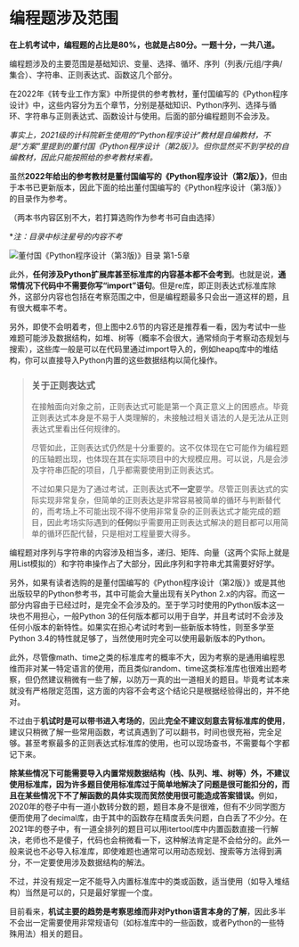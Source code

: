 # 编程题涉及范围

<b>在上机考试中，编程题的占比是80%，也就是占80分。一题十分，一共八道。</b>

编程题涉及的主要范围是基础知识、变量、选择、循环、序列（列表/元组/字典/集合）、字符串、正则表达式、函数这几个部分。

在2022年《转专业工作方案》中所提供的参考教材，董付国编写的《Python程序设计》中，这些内容分为五个章节，分别是基础知识、Python序列、选择与循环、字符串与正则表达式、函数设计与使用。后面的部分编程题则不会涉及。

*事实上，2021级的计科院新生使用的“Python程序设计”教材是自编教材，不是“方案”里提到的董付国《Python程序设计（第2版）》。但你显然买不到学校的自编教材，因此只能按照给的参考教材来看。*

虽然**2022年给出的参考教材是董付国编写的《Python程序设计（第2版）》**，但由于本书已更新版本，因此下面的给出董付国编写的《Python程序设计（第3版）》的目录作为参考。

（两本书内容区别不大，若打算选购作为参考书可自由选择）

**注：目录中标注星号的内容不考*

![董付国《Python程序设计（第3版)》目录 第1-5章](https://pic4.zhimg.com/v2-a90cb3d8f38d8ec49f15fab07365428f_r.jpg)

此外，**任何涉及Python扩展库甚至标准库的内容基本都不会考到**。也就是说，**通常情况下代码中不需要你写“import”语句**。但是re库，即正则表达式标准库除外，这部分内容也包括在考察范围之中，但是编程题最多只会出一道这样的题，且有很大概率不考。

另外，即使不会明着考，但上图中2.6节的内容还是推荐看一看，因为考试中一些难题可能涉及数据结构，如堆、树等（概率不会很大，通常倾向于考察动态规划与搜索），这些库一般是可以在代码里通过import导入的，例如heapq库中的堆结构，你可以直接导入Python内置的这些数据结构以简化操作。

> ### 关于正则表达式
>
> 在接触面向对象之前，正则表达式可能是第一个真正意义上的困惑点。毕竟正则表达式本身是不易于人类理解的，未接触过相关语法的人是无法从正则表达式里看出任何规律的。
>
> 尽管如此，正则表达式仍然是十分重要的。这不仅体现在它可能作为编程题的压轴题出现，也体现在其在实际项目中的大规模应用。可以说，凡是会涉及字符串匹配的项目，几乎都需要使用到正则表达式。
>
> 不过如果只是为了通过考试，正则表达式**不一定**要学。尽管正则表达式的实际实现非常复杂，但简单的正则表达是非常容易被简单的循环与判断替代的，而考场上不可能出现不得不使用非常复杂的正则表达式才能完成的题目，因此考场实际遇到的**任何**似乎需要用正则表达式解决的题目都可以用简单的循环匹配代替，只是相对工程量要大得多。

编程题对序列与字符串的内容涉及相当多，递归、矩阵、向量（这两个实际上就是用List模拟的）和字符串操作占了大部分，因此序列和字符串尤其需要好好学。

另外，如果有读者选购的是董付国编写的《Python程序设计（第2版）》或是其他出版较早的Python参考书，其中可能会大量出现有关Python 2.x的内容。而这一部分内容由于已经过时，是完全不会涉及的。至于学习时使用的Python版本这一块也不用担心，一般Python 3的任何版本都可以用于自学，并且考试时不会涉及任何小版本的新特性。如果实在担心考试时考到一些新版本特性，则至多学至Python 3.4的特性就足够了，当然使用时完全可以使用最新版本的Python。

此外，尽管像math、time之类的标准库考的概率不大，因为考察的是通用编程思维而非对某一特定语言的使用，而且类似random、time这类标准库也很难出题考察，但仍然建议稍微有一些了解，以防万一真的出一道相关的题目。毕竟考试本来就没有严格限定范围，这方面的内容不会考这个结论只是根据经验得出的，并不绝对。

不过由于**机试时是可以带书进入考场的**，因此**完全不建议刻意去背标准库的使用**，建议只稍微了解一些常用函数，考试真遇到了可以翻书，时间也很充裕，完全足够。甚至考察最多的正则表达式标准库的使用，也可以现场查书，不需要每个字都记下来。

<b>除某些情况下可能需要导入内置常规数据结构（栈、队列、堆、树等）外，不建议使用标准库，因为许多题目使用标准库过于简单地解决了问题是很可能扣分的，而且在某些情况下不了解函数的具体实现而贸然使用很可能造成答案错误。</b>例如，2020年的卷子中有一道小数转分数的题，题目本身不是很难，但有不少同学图方便而使用了decimal库，由于其中的函数存在精度丢失问题，白白丢了不少分。在2021年的卷子中，有一道全排列的题目可以用itertool库中内置函数直接一行解决，老师也不是傻子，代码也会稍微看一下，这种解法肯定是不会给分的。此外一般来说也不必导入标准库，即使难题也通常可以用动态规划、搜索等方法得到满分，不一定要使用涉及数据结构的解法。

不过，并没有规定一定不能导入内置标准库中的类或函数，适当使用（如导入堆结构）当然是可以的，只是最好掌握一个度。

目前看来，**机试主要的趋势是考察思维而非对Python语言本身的了解**，因此多半不会出一定需要使用非常规语句（如标准库中的一些函数，或者Python的一些特殊用法）相关的题目。